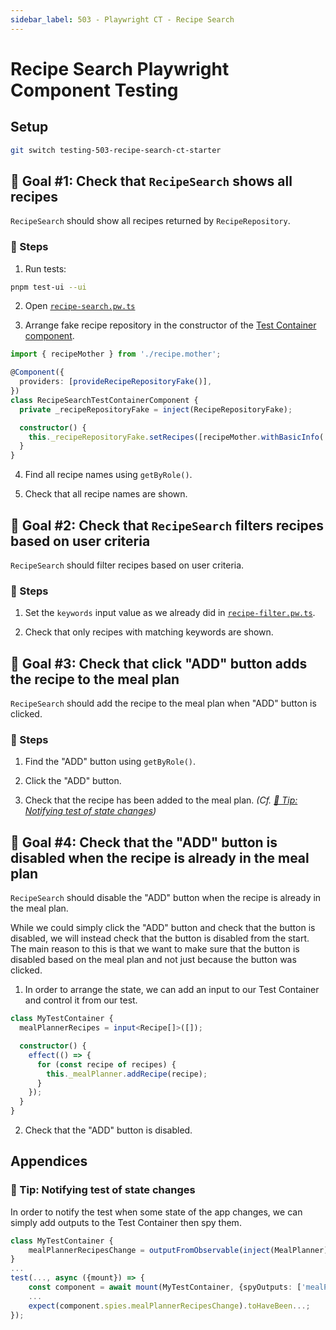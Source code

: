 ```yaml
---
sidebar_label: 503 - Playwright CT - Recipe Search
---
```


# Recipe Search Playwright Component Testing

## Setup

```sh
git switch testing-503-recipe-search-ct-starter
```

## 🎯 Goal #1: Check that `RecipeSearch` shows all recipes

`RecipeSearch` should show all recipes returned by `RecipeRepository`.

### 📝 Steps

1. Run tests:

```sh
pnpm test-ui --ui
```

2. Open [`recipe-search.pw.ts`](../apps/whiskmate/src/app/recipe/recipe-search.pw.ts)

3. Arrange fake recipe repository in the constructor of the [Test Container component](../apps/whiskmate/src/app/recipe/recipe-search.test-container.ts).

```typescript
import { recipeMother } from './recipe.mother';

@Component({
  providers: [provideRecipeRepositoryFake()],
})
class RecipeSearchTestContainerComponent {
  private _recipeRepositoryFake = inject(RecipeRepositoryFake);

  constructor() {
    this._recipeRepositoryFake.setRecipes([recipeMother.withBasicInfo('Burger').build(), recipeMother.withBasicInfo('Salad').build()]);
  }
}
```

4. Find all recipe names using `getByRole()`.

5. Check that all recipe names are shown.

## 🎯 Goal #2: Check that `RecipeSearch` filters recipes based on user criteria

`RecipeSearch` should filter recipes based on user criteria.

### 📝 Steps

1. Set the `keywords` input value as we already did in [`recipe-filter.pw.ts`](../apps/whiskmate/src/app/recipe/recipe-filter.pw.ts).

2. Check that only recipes with matching keywords are shown.

## 🎯 Goal #3: Check that click "ADD" button adds the recipe to the meal plan

`RecipeSearch` should add the recipe to the meal plan when "ADD" button is clicked.

### 📝 Steps

1. Find the "ADD" button using `getByRole()`.

2. Click the "ADD" button.

3. Check that the recipe has been added to the meal plan. _(Cf. [🎁 Tip: Notifying test of state changes](#-tip-notifying-test-of-state-changes))_

## 🎯 Goal #4: Check that the "ADD" button is disabled when the recipe is already in the meal plan

`RecipeSearch` should disable the "ADD" button when the recipe is already in the meal plan.

While we could simply click the "ADD" button and check that the button is disabled, we will instead check that the button is disabled from the start. The main reason to this is that we want to make sure that the button is disabled based on the meal plan and not just because the button was clicked.

1. In order to arrange the state, we can add an input to our Test Container and control it from our test.

```typescript
class MyTestContainer {
  mealPlannerRecipes = input<Recipe[]>([]);

  constructor() {
    effect(() => {
      for (const recipe of recipes) {
        this._mealPlanner.addRecipe(recipe);
      }
    });
  }
}
```

2. Check that the "ADD" button is disabled.

## Appendices

### 🎁 Tip: Notifying test of state changes

In order to notify the test when some state of the app changes, we can simply add outputs to the Test Container then spy them.

```typescript
class MyTestContainer {
    mealPlannerRecipesChange = outputFromObservable(inject(MealPlanner).recipes$);
}
...
test(..., async ({mount}) => {
    const component = await mount(MyTestContainer, {spyOutputs: ['mealPlannerRecipeChange']});
    ...
    expect(component.spies.mealPlannerRecipesChange).toHaveBeen...;
});
```
